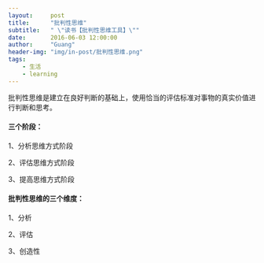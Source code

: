 ```yaml
---
layout:     post
title:      "批判性思维"
subtitle:   " \"读书【批判性思维工具】\""
date:       2016-06-03 12:00:00
author:     "Guang"
header-img: "img/in-post/批判性思维.png"
tags:
    - 生活
    - learning
---
```



批判性思维是建立在良好判断的基础上，使用恰当的评估标准对事物的真实价值进行判断和思考。

#### **三个阶段：**

1、分析思维方式阶段

2、评估思维方式阶段

3、提高思维方式阶段

#### **批判性思维的三个维度：**

1、分析

2、评估

3、创造性
